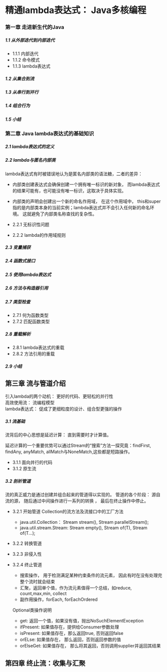 # 精通lambda表达式： Java多核编程
 

### 第一章 走进新生代的Java 

##### 1.1 从外部迭代到内部迭代  

- 1.1.1 内部迭代 
- 1.1.2 命令模式  
- 1.1.3 lambda表达式 

##### 1.2 从集合到流 

##### 1.3 从串行到并行  

##### 1.4 组合行为  

##### 1.5 小结  

### 第二章 Java lambda表达式的基础知识

##### 2.1 lambda表达式的定义

##### 2.2 lambda与匿名内部类  

lambda表达式有时被错误地认为是匿名内部类的语法糖，二者的差异： 
- 内部类创建表达式会确保创建一个拥有唯一标识的新对象， 而lambda表达式的结果可能有，也可能没有唯一标识，这取决于具体实现。 
- 内部类的声明会创建出一个新的命名作用域， 在这个作用域中， this和super指的是内部类本身的当前实例；lambda表达式并不会引入任何新的命名环境。 
  这就避免了内部类名称查找的复杂性。 

- 2.2.1 无标识性问题 
- 2.2.2 lambda的作用域规则 

##### 2.3 变量捕获 

##### 2.4 函数式接口 

##### 2.5 使用lambda表达式

##### 2.6 方法与构造器引用  

##### 2.7 类型检查 

- 2.7.1 何为函数类型  
- 2.7.2 匹配函数类型  

##### 2.8 重载解析  

- 2.8.1 lambda表达式的重载 
- 2.8.2 方法引用的重载 

##### 2.9 小结   

## 第三章 流与管道介绍 

引入lambda的两个动机： 更好的代码、更轻松的并行性  
高效使用流： 流编程模型   
lambda表达式： 促成了更细粒度的设计、组合型更强的操作   

##### 3.1 流基础  

流背后的中心思想是延迟计算： 直到需要时才计算值。 

延迟计算的一个重要优势可以通过Stream的“搜索”方法一探究竟：findFirst, findAny, anyMatch, allMatch与NoneMatch,这些都是短路操作。 

- 3.1.1 面向并行的代码
- 3.1.2 原生流  

##### 3.2 剖析管道  

流的真正威力是通过创建并组合起来的管道得以实现的。 
管道的各个阶段： 源自流的源， 随后通过中间操作进行一系列的转换 ， 最后在终止操作中停止。 

- 3.2.1 开始管道 
  Collection的流方法及流接口中的工厂方法  
  - java.util.Collection<T>： Stream<T> stream(), Stream<T> parallelStream(); 
  - java.util.stream.Stream<T>: Stream<T> empty(), Stream<T> of(T), Stream<T> of(T...); 
- 3.2.2 转换管道
- 3.2.3 非侵入性 
- 3.2.4 终止管道 
  - 搜索操作， 用于检测满足某种约束条件的流元素， 因此有时在没有处理完整个流时就会结束 
  - 汇聚，返回单个值，作为流元素值得一个总结，如reduce, count,max,min, collect
  - 副作用操作，forEach, forEachOrdered 

  Optional类操作说明
  - get: 返回一个值，如果没有值，抛出NoSuchElementException 
  - ifPresent: 如果值存在，提供给Consumer参数处理 
  - isPresent: 如果值存在，那么返回true, 否则返回false
  - orELse: 如果值存在， 那么返回，否则返回参数的值  
  - orElseGet: 如果值存在， 那么将其返回，否则调用supplier并返回其结果  


## 第四章  终止流：收集与汇聚 

